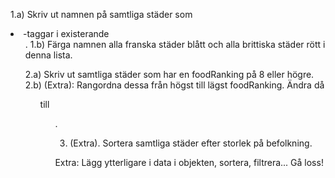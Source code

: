 1.a) Skriv ut namnen på samtliga städer som <li>-taggar i existerande <ul>.
1.b) Färga namnen alla franska städer blått och alla brittiska städer rött i denna lista.

2.a) Skriv ut samtliga städer som har en foodRanking på 8 eller högre.
2.b) (Extra): Rangordna dessa från högst till lägst foodRanking. Ändra då <ul> till <ol>.

3. (Extra). Sortera samtliga städer efter storlek på befolkning.

Extra: Lägg ytterligare i data i objekten, sortera, filtrera... Gå loss!
